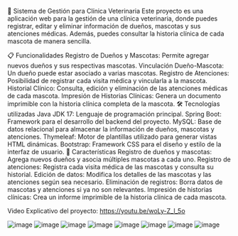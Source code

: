 🐾 Sistema de Gestión para Clínica Veterinaria
Este proyecto es una aplicación web para la gestión de una clínica veterinaria, donde puedes registrar, editar y eliminar información de dueños, mascotas y sus atenciones médicas. Además, puedes consultar la historia clínica de cada mascota de manera sencilla.

📋 Funcionalidades
Registro de Dueños y Mascotas: Permite agregar nuevos dueños y sus respectivas mascotas.
Vinculación Dueño-Mascota: Un dueño puede estar asociado a varias mascotas.
Registro de Atenciones: Posibilidad de registrar cada visita médica y vincularla a la mascota.
Historial Clínico: Consulta, edición y eliminación de las atenciones médicas de cada mascota.
Impresión de Historias Clínicas: Genera un documento imprimible con la historia clínica completa de la mascota.
🛠️ Tecnologías utilizadas
Java JDK 17: Lenguaje de programación principal.
Spring Boot: Framework para el desarrollo del backend del proyecto.
MySQL: Base de datos relacional para almacenar la información de dueños, mascotas y atenciones.
Thymeleaf: Motor de plantillas utilizado para generar vistas HTML dinámicas.
Bootstrap: Framework CSS para el diseño y estilo de la interfaz de usuario.
🎯 Características
Registro de dueños y mascotas: Agrega nuevos dueños y asocia múltiples mascotas a cada uno.
Registro de atenciones: Registra cada visita médica de las mascotas y consulta su historial.
Edición de datos: Modifica los detalles de las mascotas y las atenciones según sea necesario.
Eliminación de registros: Borra datos de mascotas y atenciones si ya no son relevantes.
Impresión de historias clínicas: Crea un informe imprimible de la historia clínica de cada mascota.

Video Explicativo del proyecto:
https://youtu.be/woLy-Z_l_5o

![image](https://github.com/user-attachments/assets/6274a64d-b256-42b5-92ab-74c00e3bd04d)
![image](https://github.com/user-attachments/assets/227b76c7-e1e1-4719-9dc1-15454c526c28)
![image](https://github.com/user-attachments/assets/435c8206-767d-4777-9041-bc9f802ab878)
![image](https://github.com/user-attachments/assets/8750a600-6513-4b20-9400-b9adcc49ec3b)
![image](https://github.com/user-attachments/assets/033ae114-6cce-4ae3-b99e-29df5e262c0a)
![image](https://github.com/user-attachments/assets/c9b5a238-8dad-4a2c-a756-786154d5b59a)
![image](https://github.com/user-attachments/assets/c2b49960-63a9-4418-bb33-c78385c40cd4)
![image](https://github.com/user-attachments/assets/851c0b17-896a-4655-b0ac-6621fbd1ed4d)


